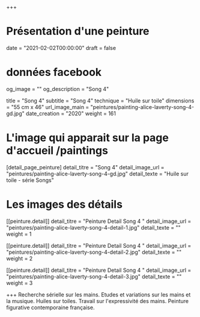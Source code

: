 +++
# Présentation d'une peinture
date = "2021-02-02T00:00:00"
draft = false

# données facebook
og_image = ""
og_description = "Song 4"

title = "Song 4"
subtitle = "Song 4"
technique = "Huile sur toile"
dimensions = "55 cm x 46"
url_image_main = "peintures/painting-alice-laverty-song-4-gd.jpg"
date_creation = "2020"
weight = 161

# L'image qui apparait sur la page d'accueil /paintings
[detail_page_peinture]
detail_titre = "Song 4"
detail_image_url = "peintures/painting-alice-laverty-song-4-gd.jpg"
detail_texte = "Huile sur toile - série Songs"

# Les images des détails
[[peinture.detail]]
detail_titre = "Peinture Detail Song 4 "
detail_image_url = "peintures/painting-alice-laverty-song-4-detail-1.jpg"
detail_texte = ""
weight = 1

[[peinture.detail]]
detail_titre = "Peinture Detail Song 4 "
detail_image_url = "peintures/painting-alice-laverty-song-4-detail-2.jpg"
detail_texte = ""
weight = 2

[[peinture.detail]]
detail_titre = "Peinture Detail Song 4 "
detail_image_url = "peintures/painting-alice-laverty-song-4-detail-3.jpg"
detail_texte = ""
weight = 3

+++
Recherche sérielle sur les mains. Etudes et variations sur les mains et la musique. Huiles sur toiles. Travail sur l'expressivité des mains. Peinture figurative contemporaine française.
